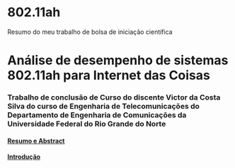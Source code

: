 # 802.11ah
Resumo do meu trabalho de bolsa de iniciação científica 

# Análise de desempenho de sistemas 802.11ah para Internet das Coisas
### Trabalho de conclusão de Curso do discente Victor da Costa Silva do curso de Engenharia de Telecomunicações do Departamento de Engenharia de Comunicações da Universidade Federal do Rio Grande do Norte

#### [Resumo e Abstract](https://github.com/victordcsilva/802.11ah/blob/master/Resumo_Abstract.ipynb)
#### [Introdução](https://github.com/victordcsilva/802.11ah/blob/master/introdu%C3%A7%C3%A3o.ipynb)
